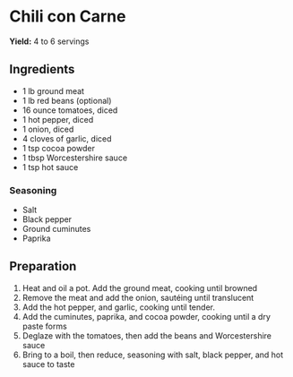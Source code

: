 # Chili con Carne

**Yield:** 4 to 6 servings

## Ingredients

- 1 lb ground meat
- 1 lb red beans (optional)
- 16 ounce tomatoes, diced
- 1 hot pepper, diced
- 1 onion, diced
- 4 cloves of garlic, diced
- 1 tsp cocoa powder
- 1 tbsp Worcestershire sauce
- 1 tsp hot sauce

### Seasoning

- Salt
- Black pepper
- Ground cuminutes
- Paprika

## Preparation

1. Heat and oil a pot. Add the ground meat, cooking until browned
2. Remove the meat and add the onion, sautéing until translucent
3. Add the hot pepper, and garlic, cooking until tender.
4. Add the cuminutes, paprika, and cocoa powder, cooking until a dry paste forms
5. Deglaze with the tomatoes, then add the beans and Worcestershire sauce
6. Bring to a boil, then reduce, seasoning with salt, black pepper, and hot sauce to taste
